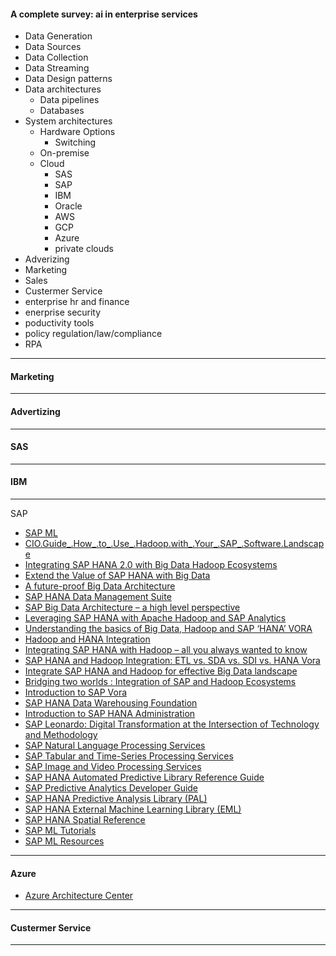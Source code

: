 
#### A complete survey: ai in enterprise services


- Data Generation
- Data Sources
- Data Collection
- Data Streaming
- Data Design patterns
- Data architectures
  - Data pipelines
  - Databases
- System architectures
  - Hardware Options
    - Switching
  - On-premise
  - Cloud
    - SAS
    - SAP
    - IBM
    - Oracle
    - AWS
    - GCP
    - Azure
    - private clouds
 - Adverizing
 - Marketing
 - Sales
 - Custermer Service
 - enterprise hr and finance
 - enerprise security
 - poductivity tools
 - policy regulation/law/compliance
 - RPA

---------------

#### Marketing



-----

#### Advertizing






----------------------------

#### SAS




----------------

#### IBM



---------------------------------------

SAP 

- [SAP ML](https://www.sap.com/dmc/exp/2018-04-machine-learning-5-lessons-from-fast-learners/en-us/index.html)
- [CIO.Guide_.How_.to_.Use_.Hadoop.with_.Your_.SAP_.Software.Landscape](https://hortonworks.com/wp-content/uploads/2013/09/CIO.Guide_.How_.to_.Use_.Hadoop.with_.Your_.SAP_.Software.Landscape.pdf)
- [Integrating SAP HANA 2.0 with Big Data Hadoop Ecosystems](http://www.zarantech.com/blog/integrating-sap-hana-2-0-with-big-data-hadoop-ecosystems/)
- [Extend the Value of SAP HANA
with Big Data](https://www.suse.com/media/report/extending_the_value_of_sap_hana_with_big_data.pdf)
- [A future-proof Big Data Architecture](https://blogs.saphana.com/2017/10/10/future-proof-big-data-architecture/)
- [SAP HANA Data Management Suite](https://www.sap.com/india/products/technology-platforms/data-management.html)
- [SAP Big Data Architecture – a high level perspective](https://blogs.sap.com/2013/10/09/sap-big-dara-architecture-a-high-level-perspective/)
- [Leveraging SAP HANA with Apache Hadoop and SAP Analytics](https://www.slideshare.net/Method360/leveraging-sap-hana-with-apache-hadoop-and-sap-analytics)
- [Understanding the basics of Big Data, Hadoop and SAP ‘HANA’ VORA](https://blogs.sap.com/2017/07/18/understanding-the-basics-of-big-data-hadoop-and-sap-vora/)
- [Hadoop and HANA Integration](https://blogs.sap.com/2013/10/15/b/)
- [Integrating SAP HANA with Hadoop – all you always wanted to know](https://blogs.sap.com/2016/01/08/integrating-sap-hana-with-sap-vora-all-you-always-wanted-to-know/)
- [SAP HANA and Hadoop Integration: ETL vs. SDA vs. SDI vs. HANA Vora](https://blogs.sap.com/2017/04/05/sap-meets-big-data-sap-hana-and-hadoop-ecosystem/)
- [Integrate SAP HANA and Hadoop for effective Big Data landscape](http://www.klouddata.com/blogs/integrate-sap-hana-and-hadoop/)
- [Bridging two worlds : Integration of SAP and Hadoop Ecosystems](https://blogs.sap.com/2017/07/19/bridging-two-worlds-integration-of-sap-and-hadoop-ecosystems/)
- [Introduction to SAP Vora](https://help.sap.com/viewer/0991e2320f5940d988ed32b995d28a44/2.1/en-US/76f9954e468c4edb916b18c7e3583463.html)
- [SAP HANA Data Warehousing Foundation](https://help.sap.com/viewer/p/SAP_HANA_DATA_WAREHOUSING_FOUNDATION)
- [Introduction to SAP HANA Administration](https://help.sap.com/viewer/6b94445c94ae495c83a19646e7c3fd56/2.0.00/en-US/bd394568bb571014a11fd729973e9843.html)
- [SAP Leonardo: Digital Transformation at the Intersection of Technology and Methodology](https://blogs.saphana.com/2018/02/25/sap-leonardo-digital-transformation-intersection-technology-methodology/)
- [SAP Natural Language Processing Services](https://help.sap.com/viewer/f09b2311283b4f32a44e106729e11412/1.0/en-US)
- [SAP Tabular and Time-Series Processing Services](https://help.sap.com/viewer/c6b1f1188a684b3b97f0a5e3c82f5f1e/1.0/en-US)
- [SAP Image and Video Processing Services](https://help.sap.com/viewer/b04a8fe9c04745b98ad8652ccd5d636f/1.0/en-US/52d3da50b9424f2b9969ad56173c8f59.html)
- [SAP HANA Automated Predictive Library Reference Guide](https://help.sap.com/doc/eb8b045883cf48b083614966bab30960/1808/en-US/1808_apl_ref_guide_en.pdf)
- [SAP Predictive Analytics Developer Guide](https://help.sap.com/doc/effe6b038b624859b713f2b78c99f5b5/3.3/en-US/pa33_dev_en.pdf)
- [SAP HANA Predictive Analysis Library (PAL)](https://help.sap.com/doc/86fb8d26952748debc8d08db756e6c1f/2.0.03/en-US/SAP_HANA_Predictive_Analysis_Library_PAL_en.pdf)
- [SAP HANA External Machine Learning Library (EML)](https://help.sap.com/doc/0371001e16574f11be4e9e309c6616cb/2.0.03/en-US/SAP_HANA_External_Machine_Learning_Library_Guide_en.pdf)
- [SAP HANA Spatial Reference](https://help.sap.com/doc/9db42d044f8e415180d4a4475873b50a/2.0.03/en-US/SAP_HANA_Spatial_Reference_en.pdf)
- [SAP ML Tutorials](https://www.sap.com/india/developer/topics/machine-learning.tutorials.html#tutorials)
- [SAP ML Resources](https://www.sap.com/india/developer/topics/machine-learning.resources.html#resources)

-----------

#### Azure

- [Azure Architecture Center](https://github.com/bensadeghi/Awesome-Azure-Advanced-Analytics)

----------

#### Custermer Service







------------
